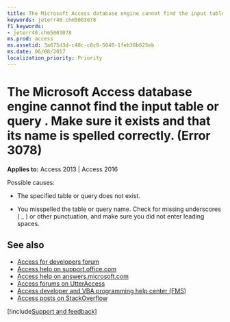 ```yaml
---
title: The Microsoft Access database engine cannot find the input table or query <name>. Make sure it exists and that its name is spelled correctly. (Error 3078)
keywords: jeterr40.chm5003078
f1_keywords:
- jeterr40.chm5003078
ms.prod: access
ms.assetid: 3a675d3d-c48c-c8c9-5040-1feb38b625eb
ms.date: 06/08/2017
localization_priority: Priority
---
```



# The Microsoft Access database engine cannot find the input table or query <name>. Make sure it exists and that its name is spelled correctly. (Error 3078)

  

**Applies to:** Access 2013 | Access 2016

Possible causes:



- The specified table or query does not exist.
    
- You misspelled the table or query name. Check for missing underscores ( _ ) or other punctuation, and make sure you did not enter leading spaces.
    

## See also

- [Access for developers forum](https://social.msdn.microsoft.com/Forums/office/home?forum=accessdev)
- [Access help on support.office.com](https://support.office.com/search/results?query=Access)
- [Access help on answers.microsoft.com](https://answers.microsoft.com/)
- [Access forums on UtterAccess](https://www.utteraccess.com/forum/index.php?act=idx)
- [Access developer and VBA programming help center (FMS)](https://www.fmsinc.com/MicrosoftAccess/developer/)
- [Access posts on StackOverflow](https://stackoverflow.com/questions/tagged/ms-access)

[!include[Support and feedback](~/includes/feedback-boilerplate.md)]
